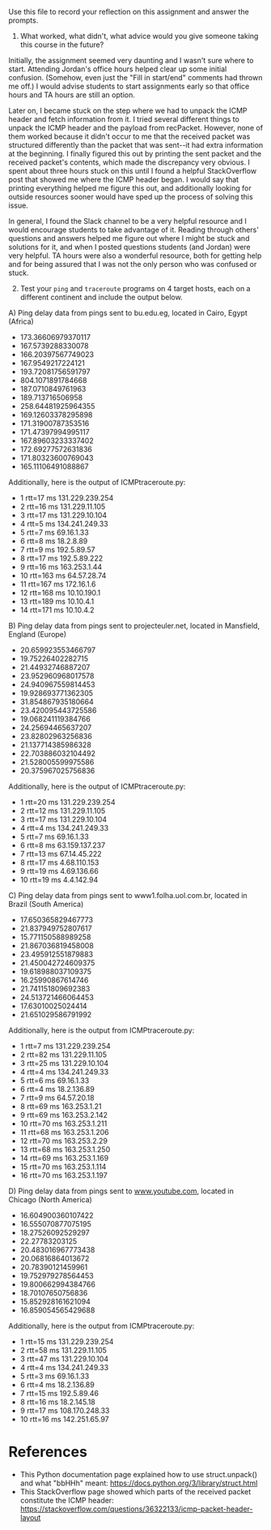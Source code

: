 Use this file to record your reflection on this assignment and answer the prompts.

1. What worked, what didn't, what advice would you give someone taking this course in the future?

Initially, the assignment seemed very daunting and I wasn't sure where to start. Attending Jordan's office hours helped clear up some initial confusion. (Somehow, even just the "Fill in start/end" comments had thrown me off.) I would advise students to start assignments early so that office hours and TA hours are still an option.

Later on, I became stuck on the step where we had to unpack the ICMP header and fetch information from it. I tried several different things to unpack the ICMP header and the payload from recPacket. However, none of them worked because it didn't occur to me that the received packet was structured differently than the packet that was sent--it had extra information at the beginning. I finally figured this out by printing the sent packet and the received packet's contents, which made the discrepancy very obvious. I spent about three hours stuck on this until I found a helpful StackOverflow post that showed me where the ICMP header began. I would say that printing everything helped me figure this out, and additionally looking for outside resources sooner would have sped up the process of solving this issue. 

In general, I found the Slack channel to be a very helpful resource and I would encourage students to take advantage of it. Reading through others' questions and answers helped me figure out where I might be stuck and solutions for it, and when I posted questions students (and Jordan) were very helpful. TA hours were also a wonderful resource, both for getting help and for being assured that I was not the only person who was confused or stuck.

2. Test your `ping` and `traceroute` programs on 4 target hosts, each on a different continent and include the output below.

A) Ping delay data from pings sent to bu.edu.eg, located in Cairo, Egypt (Africa)
* 173.36606979370117
* 167.5739288330078
* 166.20397567749023
* 167.9549217224121
* 193.72081756591797
* 804.1071891784668
* 187.0710849761963
* 189.713716506958
* 258.64481925964355
* 169.12603378295898
* 171.31900787353516
* 171.47397994995117
* 167.89603233337402
* 172.69277572631836
* 171.80323600769043
* 165.11106491088867

Additionally, here is the output of ICMPtraceroute.py:
* 1 rtt=17 ms 131.229.239.254
* 2 rtt=16 ms 131.229.11.105
* 3 rtt=17 ms 131.229.10.104
* 4 rtt=5 ms 134.241.249.33
* 5 rtt=7 ms 69.16.1.33
* 6 rtt=8 ms 18.2.8.89
* 7 rtt=9 ms 192.5.89.57
* 8 rtt=17 ms 192.5.89.222
* 9 rtt=16 ms 163.253.1.44
* 10 rtt=163 ms 64.57.28.74
* 11 rtt=167 ms 172.16.1.6
* 12 rtt=168 ms 10.10.190.1
* 13 rtt=189 ms 10.10.4.1
* 14 rtt=171 ms 10.10.4.2

B) Ping delay data from pings sent to projecteuler.net, located in Mansfield, England (Europe)
* 20.659923553466797
* 19.75226402282715
* 21.44932746887207
* 23.952960968017578
* 24.940967559814453
* 19.928693771362305
* 31.854867935180664
* 23.420095443725586
* 19.068241119384766
* 24.25694465637207
* 23.82802963256836
* 21.137714385986328
* 22.703886032104492
* 21.528005599975586
* 20.375967025756836

Additionally, here is the output of ICMPtraceroute.py:
* 1 rtt=20 ms 131.229.239.254
* 2 rtt=12 ms 131.229.11.105
* 3 rtt=17 ms 131.229.10.104
* 4 rtt=4 ms 134.241.249.33
* 5 rtt=7 ms 69.16.1.33
* 6 rtt=8 ms 63.159.137.237
* 7 rtt=13 ms 67.14.45.222
* 8 rtt=17 ms 4.68.110.153
* 9 rtt=19 ms 4.69.136.66
* 10 rtt=19 ms 4.4.142.94

C) Ping delay data from pings sent to www1.folha.uol.com.br, located in Brazil (South America)
* 17.650365829467773
* 21.837949752807617
* 15.771150588989258
* 21.867036819458008
* 23.495912551879883
* 21.450042724609375
* 19.618988037109375
* 16.25990867614746
* 21.741151809692383
* 24.513721466064453
* 17.63010025024414
* 21.651029586791992

Additionally, here is the output from ICMPtraceroute.py:
* 1 rtt=7 ms 131.229.239.254
* 2 rtt=82 ms 131.229.11.105
* 3 rtt=25 ms 131.229.10.104
* 4 rtt=4 ms 134.241.249.33
* 5 rtt=6 ms 69.16.1.33
* 6 rtt=4 ms 18.2.136.89
* 7 rtt=9 ms 64.57.20.18
* 8 rtt=69 ms 163.253.1.21
* 9 rtt=69 ms 163.253.2.142
* 10 rtt=70 ms 163.253.1.211
* 11 rtt=68 ms 163.253.1.206
* 12 rtt=70 ms 163.253.2.29
* 13 rtt=68 ms 163.253.1.250
* 14 rtt=69 ms 163.253.1.169
* 15 rtt=70 ms 163.253.1.114
* 16 rtt=70 ms 163.253.1.197

D) Ping delay data from pings sent to www.youtube.com, located in Chicago (North America)
* 16.604900360107422
* 16.555070877075195
* 18.27526092529297
* 22.27783203125
* 20.483016967773438
* 20.06816864013672
* 20.78390121459961
* 19.752979278564453
* 19.800662994384766
* 18.70107650756836
* 15.852928161621094
* 16.859054565429688

Additionally, here is the output from ICMPtraceroute.py:
* 1 rtt=15 ms 131.229.239.254
* 2 rtt=58 ms 131.229.11.105
* 3 rtt=47 ms 131.229.10.104
* 4 rtt=4 ms 134.241.249.33
* 5 rtt=3 ms 69.16.1.33
* 6 rtt=4 ms 18.2.136.89
* 7 rtt=15 ms 192.5.89.46
* 8 rtt=16 ms 18.2.145.18
* 9 rtt=17 ms 108.170.248.33
* 10 rtt=16 ms 142.251.65.97
# References
* This Python documentation page explained how to use struct.unpack() and what "bbHHh" meant: https://docs.python.org/3/library/struct.html
* This StackOverflow page showed which parts of the received packet constitute the ICMP header: https://stackoverflow.com/questions/36322133/icmp-packet-header-layout
